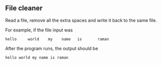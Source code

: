 ## File cleaner
Read a file, remove all the extra spaces and write it back to the same file.

For example, if the file input was
```
hello     world    my    name   is       raman
```

After the program runs, the output should be

```
hello world my name is raman
```


<!-- 

const fs = require('fs');

// Define the file path
const filePath = 'example.txt';

// Read the file content
fs.readFile(filePath, 'utf8', (err, data) => {
    if (err) {
        console.error('Error reading the file:', err);
        return;
    }

    // Remove extra spaces
    const cleanedContent = data.replace(/\s+/g, ' ');

    //  Write the cleaned content back to the file
    fs.writeFile(filePath, cleanedContent, 'utf8', (writeErr) => {
        if (writeErr) {
        console.error('Error writing to the file:', writeErr);
        } else {
        console.log('File has been cleaned and updated successfully.');
        }
    });
});


 -->